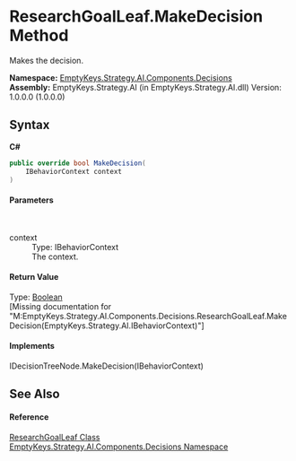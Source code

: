 # ResearchGoalLeaf.MakeDecision Method 
 

Makes the decision.

**Namespace:**&nbsp;<a href="N_EmptyKeys_Strategy_AI_Components_Decisions">EmptyKeys.Strategy.AI.Components.Decisions</a><br />**Assembly:**&nbsp;EmptyKeys.Strategy.AI (in EmptyKeys.Strategy.AI.dll) Version: 1.0.0.0 (1.0.0.0)

## Syntax

**C#**<br />
``` C#
public override bool MakeDecision(
	IBehaviorContext context
)
```


#### Parameters
&nbsp;<dl><dt>context</dt><dd>Type: IBehaviorContext<br />The context.</dd></dl>

#### Return Value
Type: <a href="http://msdn2.microsoft.com/en-us/library/a28wyd50" target="_blank">Boolean</a><br />\[Missing <returns> documentation for "M:EmptyKeys.Strategy.AI.Components.Decisions.ResearchGoalLeaf.MakeDecision(EmptyKeys.Strategy.AI.IBehaviorContext)"\]

#### Implements
IDecisionTreeNode.MakeDecision(IBehaviorContext)<br />

## See Also


#### Reference
<a href="T_EmptyKeys_Strategy_AI_Components_Decisions_ResearchGoalLeaf">ResearchGoalLeaf Class</a><br /><a href="N_EmptyKeys_Strategy_AI_Components_Decisions">EmptyKeys.Strategy.AI.Components.Decisions Namespace</a><br />